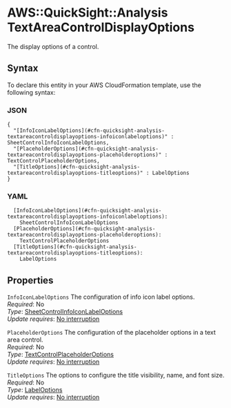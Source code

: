 # AWS::QuickSight::Analysis TextAreaControlDisplayOptions<a name="aws-properties-quicksight-analysis-textareacontroldisplayoptions"></a>

The display options of a control\.

## Syntax<a name="aws-properties-quicksight-analysis-textareacontroldisplayoptions-syntax"></a>

To declare this entity in your AWS CloudFormation template, use the following syntax:

### JSON<a name="aws-properties-quicksight-analysis-textareacontroldisplayoptions-syntax.json"></a>

```
{
  "[InfoIconLabelOptions](#cfn-quicksight-analysis-textareacontroldisplayoptions-infoiconlabeloptions)" : SheetControlInfoIconLabelOptions,
  "[PlaceholderOptions](#cfn-quicksight-analysis-textareacontroldisplayoptions-placeholderoptions)" : TextControlPlaceholderOptions,
  "[TitleOptions](#cfn-quicksight-analysis-textareacontroldisplayoptions-titleoptions)" : LabelOptions
}
```

### YAML<a name="aws-properties-quicksight-analysis-textareacontroldisplayoptions-syntax.yaml"></a>

```
  [InfoIconLabelOptions](#cfn-quicksight-analysis-textareacontroldisplayoptions-infoiconlabeloptions): 
    SheetControlInfoIconLabelOptions
  [PlaceholderOptions](#cfn-quicksight-analysis-textareacontroldisplayoptions-placeholderoptions): 
    TextControlPlaceholderOptions
  [TitleOptions](#cfn-quicksight-analysis-textareacontroldisplayoptions-titleoptions): 
    LabelOptions
```

## Properties<a name="aws-properties-quicksight-analysis-textareacontroldisplayoptions-properties"></a>

`InfoIconLabelOptions`  <a name="cfn-quicksight-analysis-textareacontroldisplayoptions-infoiconlabeloptions"></a>
The configuration of info icon label options\.  
*Required*: No  
*Type*: [SheetControlInfoIconLabelOptions](aws-properties-quicksight-analysis-sheetcontrolinfoiconlabeloptions.md)  
*Update requires*: [No interruption](https://docs.aws.amazon.com/AWSCloudFormation/latest/UserGuide/using-cfn-updating-stacks-update-behaviors.html#update-no-interrupt)

`PlaceholderOptions`  <a name="cfn-quicksight-analysis-textareacontroldisplayoptions-placeholderoptions"></a>
The configuration of the placeholder options in a text area control\.  
*Required*: No  
*Type*: [TextControlPlaceholderOptions](aws-properties-quicksight-analysis-textcontrolplaceholderoptions.md)  
*Update requires*: [No interruption](https://docs.aws.amazon.com/AWSCloudFormation/latest/UserGuide/using-cfn-updating-stacks-update-behaviors.html#update-no-interrupt)

`TitleOptions`  <a name="cfn-quicksight-analysis-textareacontroldisplayoptions-titleoptions"></a>
The options to configure the title visibility, name, and font size\.  
*Required*: No  
*Type*: [LabelOptions](aws-properties-quicksight-analysis-labeloptions.md)  
*Update requires*: [No interruption](https://docs.aws.amazon.com/AWSCloudFormation/latest/UserGuide/using-cfn-updating-stacks-update-behaviors.html#update-no-interrupt)